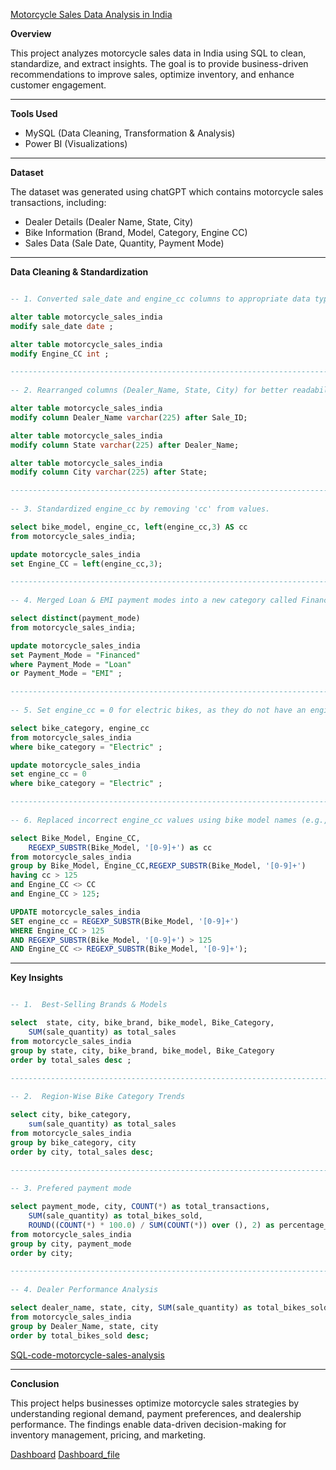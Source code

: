 [Motorcycle Sales Data Analysis in India](https://github.com/Anmoljoshi19/PP-Motorcycle-sales-data/blob/main/motorcycle_sales_india.csv)

**Overview**

This project analyzes motorcycle sales data in India using SQL to clean, standardize, and extract insights. The goal is to provide business-driven recommendations to improve sales, optimize inventory, and enhance customer engagement.

--------------------------------------------------------------------------------------------------------------------------

**Tools Used**

- MySQL (Data Cleaning, Transformation & Analysis)
- Power BI (Visualizations)

--------------------------------------------------------------------------------------------------------------------------

**Dataset**

The dataset was generated using chatGPT which contains motorcycle sales transactions, including:
- Dealer Details (Dealer Name, State, City)
- Bike Information (Brand, Model, Category, Engine CC)
- Sales Data (Sale Date, Quantity, Payment Mode)

--------------------------------------------------------------------------------------------------------------------------

**Data Cleaning & Standardization**
```sql

-- 1. Converted sale_date and engine_cc columns to appropriate data types.

alter table motorcycle_sales_india
modify sale_date date ;

alter table motorcycle_sales_india
modify Engine_CC int ;

--------------------------------------------------------------------------------------------------------------------------
  
-- 2. Rearranged columns (Dealer_Name, State, City) for better readability.

alter table motorcycle_sales_india
modify column Dealer_Name varchar(225) after Sale_ID;

alter table motorcycle_sales_india
modify column State varchar(225) after Dealer_Name;

alter table motorcycle_sales_india
modify column City varchar(225) after State;

--------------------------------------------------------------------------------------------------------------------------
  
-- 3. Standardized engine_cc by removing 'cc' from values.

select bike_model, engine_cc, left(engine_cc,3) AS cc
from motorcycle_sales_india;

update motorcycle_sales_india
set Engine_CC = left(engine_cc,3);

--------------------------------------------------------------------------------------------------------------------------
  
-- 4. Merged Loan & EMI payment modes into a new category called Financed.

select distinct(payment_mode)
from motorcycle_sales_india;

update motorcycle_sales_india
set Payment_Mode = "Financed"
where Payment_Mode = "Loan"
or Payment_Mode = "EMI" ;

--------------------------------------------------------------------------------------------------------------------------
  
-- 5. Set engine_cc = 0 for electric bikes, as they do not have an engine.

select bike_category, engine_cc
from motorcycle_sales_india
where bike_category = "Electric" ;

update motorcycle_sales_india
set engine_cc = 0
where bike_category = "Electric" ;

--------------------------------------------------------------------------------------------------------------------------
  
-- 6. Replaced incorrect engine_cc values using bike model names (e.g., Bullet 350, Pulsar 220).

select Bike_Model, Engine_CC,
	REGEXP_SUBSTR(Bike_Model, '[0-9]+') as cc
from motorcycle_sales_india
group by Bike_Model, Engine_CC,REGEXP_SUBSTR(Bike_Model, '[0-9]+')
having cc > 125
and Engine_CC <> CC
and Engine_CC > 125;

UPDATE motorcycle_sales_india
SET engine_cc = REGEXP_SUBSTR(Bike_Model, '[0-9]+')
WHERE Engine_CC > 125
AND REGEXP_SUBSTR(Bike_Model, '[0-9]+') > 125
AND Engine_CC <> REGEXP_SUBSTR(Bike_Model, '[0-9]+');

```
--------------------------------------------------------------------------------------------------------------------------

**Key Insights**
```sql

-- 1.  Best-Selling Brands & Models

select  state, city, bike_brand, bike_model, Bike_Category,
	SUM(sale_quantity) as total_sales
from motorcycle_sales_india
group by state, city, bike_brand, bike_model, Bike_Category
order by total_sales desc ;

--------------------------------------------------------------------------------------------------------------------------
  
-- 2.  Region-Wise Bike Category Trends

select city, bike_category,
	sum(sale_quantity) as total_sales
from motorcycle_sales_india
group by bike_category, city
order by city, total_sales desc;

--------------------------------------------------------------------------------------------------------------------------
  
-- 3. Prefered payment mode

select payment_mode, city, COUNT(*) as total_transactions, 
    SUM(sale_quantity) as total_bikes_sold, 
    ROUND((COUNT(*) * 100.0) / SUM(COUNT(*)) over (), 2) as percentage_of_total
from motorcycle_sales_india
group by city, payment_mode
order by city;

--------------------------------------------------------------------------------------------------------------------------
  
-- 4. Dealer Performance Analysis

select dealer_name, state, city, SUM(sale_quantity) as total_bikes_sold
from motorcycle_sales_india
group by Dealer_Name, state, city
order by total_bikes_sold desc;

```
[SQL-code-motorcycle-sales-analysis](https://github.com/Anmoljoshi19/PP-Motorcycle-sales-data/blob/main/motorcycle_sales_india.sql)

--------------------------------------------------------------------------------------------------------------------------

**Conclusion**

This project helps businesses optimize motorcycle sales strategies by understanding regional demand, payment preferences, and dealership performance. 
The findings enable data-driven decision-making for inventory management, pricing, and marketing.

[Dashboard](https://github.com/Anmoljoshi19/PP-Motorcycle-sales-data/blob/main/Project_1_dashboard.PNG)
[Dashboard_file](https://github.com/Anmoljoshi19/PP-Motorcycle-sales-data/blob/main/Motorcycle_sales_dashboard.pbix)

